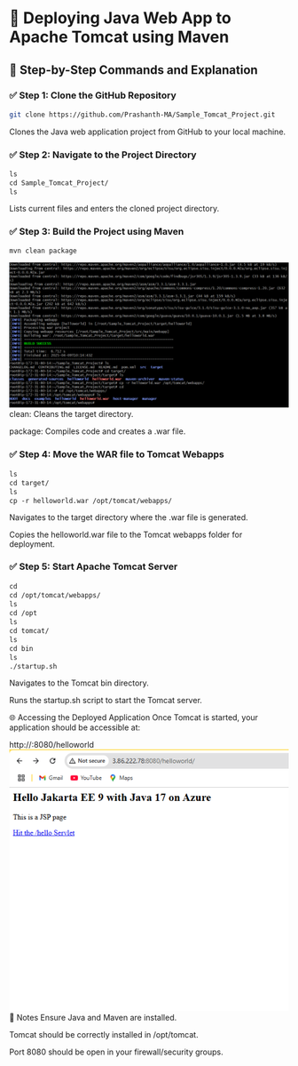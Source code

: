 # 🚀 Deploying Java Web App to Apache Tomcat using Maven

## 📁 Step-by-Step Commands and Explanation

### ✅ Step 1: Clone the GitHub Repository

```bash
git clone https://github.com/Prashanth-MA/Sample_Tomcat_Project.git
```
Clones the Java web application project from GitHub to your local machine.


### ✅ Step 2: Navigate to the Project Directory

```
ls
cd Sample_Tomcat_Project/
ls
```
Lists current files and enters the cloned project directory.

### ✅ Step 3: Build the Project using Maven
```
mvn clean package
```
![](./images/javabuild.png)
clean: Cleans the target directory.

package: Compiles code and creates a .war file.

### ✅ Step 4: Move the WAR file to Tomcat Webapps
```
ls
cd target/
ls
cp -r helloworld.war /opt/tomcat/webapps/
```
Navigates to the target directory where the .war file is generated.

Copies the helloworld.war file to the Tomcat webapps folder for deployment.

### ✅ Step 5: Start Apache Tomcat Server
```
cd
cd /opt/tomcat/webapps/
ls
cd /opt
ls
cd tomcat/
ls
cd bin
ls
./startup.sh
```
Navigates to the Tomcat bin directory.

Runs the startup.sh script to start the Tomcat server.

🌐 Accessing the Deployed Application
Once Tomcat is started, your application should be accessible at:

http://<your-server-ip>:8080/helloworld
![](./images/javaopt.png)
📌 Notes
Ensure Java and Maven are installed.

Tomcat should be correctly installed in /opt/tomcat.

Port 8080 should be open in your firewall/security groups.
